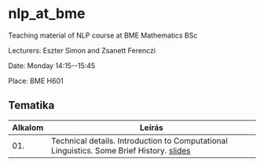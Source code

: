 # nlp_at_bme
Teaching material of NLP course at BME Mathematics BSc 

Lecturers: Eszter Simon and Zsanett Ferenczi

Date: Monday 14:15--15:45

Place: BME H601

## Tematika

| Alkalom | Leírás |
|---------|--------|
| 01. | Technical details. Introduction to Computational Linguistics. Some Brief History. [slides](NLP_BME1.pdf) |
